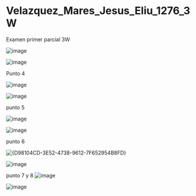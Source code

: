 # Velazquez_Mares_Jesus_Eliu_1276_3W
Examen primer parcial 3W

![image](https://github.com/user-attachments/assets/d4c01c96-b923-4509-9b7c-12e83bee63a1)

![image](https://github.com/user-attachments/assets/4632af1d-46fc-4d83-9463-e57801075b89)

Punto 4

![image](https://github.com/user-attachments/assets/ee3f22f7-33df-48b2-a1ef-77e8f62a1371)

![image](https://github.com/user-attachments/assets/8d7bb188-8e90-4dd2-8228-e4555f3d68ab)

punto 5

![image](https://github.com/user-attachments/assets/880fe1d0-aba2-433a-bd85-dc149362be05)

![image](https://github.com/user-attachments/assets/818904ef-ea98-422a-93c6-f1ed0be0a0f9)

punto 6


![{D98104CD-3E52-4738-9612-7F652954B8FD}](https://github.com/user-attachments/assets/26b34200-d325-41f5-ab27-70e8673b1e68)

![image](https://github.com/user-attachments/assets/09bbb93a-c43b-45fd-b5f0-9e646bc5ebd6)


punto 7 y 8
![image](https://github.com/user-attachments/assets/a521f260-fca0-43a6-8f44-a28558135618)

![image](https://github.com/user-attachments/assets/ffc048b7-0c73-461e-b929-d76abd1d83be)
